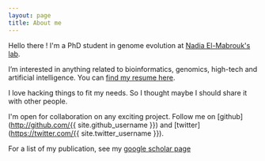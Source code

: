 ```yaml
---
layout: page
title: About me
---
```


Hello there ! I'm a PhD student in genome evolution at [Nadia El-Mabrouk's lab](http://www-labs.iro.umontreal.ca/~mabrouk/).

I’m interested in anything related to bioinformatics, genomics, high-tech and artificial intelligence. You can <a href="/public/assets/CV.pdf">find my resume here</a>.

I love hacking things to fit my needs. So I thought maybe I should share it with other people.

I'm open for collaboration on any exciting project. Follow me on [github](http://github.com/{{ site.github_username }}) and [twitter](https://twitter.com/{{ site.twitter_username }}).

For a list of my publication, see my [google scholar page](https://scholar.google.ca/citations?user=JcuwpbQAAAAJ)